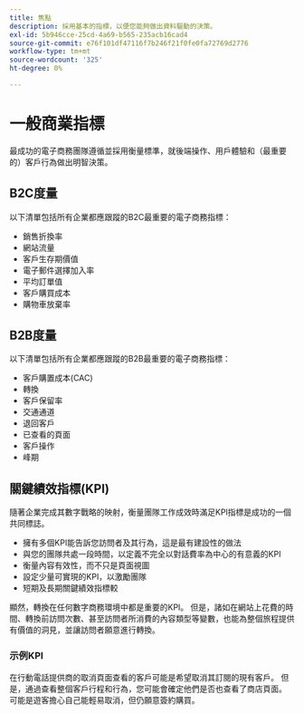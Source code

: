 ```yaml
---
title: 焦點
description: 採用基本的指標，以便您能夠做出資料驅動的決策。
exl-id: 5b946cce-25cd-4a69-b565-235acb16cad4
source-git-commit: e76f101df47116f7b246f21f0fe0fa72769d2776
workflow-type: tm+mt
source-wordcount: '325'
ht-degree: 0%

---
```


# 一般商業指標

最成功的電子商務團隊遵循並採用衡量標準，就後端操作、用戶體驗和（最重要的）客戶行為做出明智決策。

## B2C度量

以下清單包括所有企業都應跟蹤的B2C最重要的電子商務指標：

- 銷售折換率
- 網站流量
- 客戶生存期價值
- 電子郵件選擇加入率
- 平均訂單值
- 客戶購買成本
- 購物車放棄率

## B2B度量

以下清單包括所有企業都應跟蹤的B2B最重要的電子商務指標：

- 客戶購置成本(CAC)
- 轉換
- 客戶保留率
- 交通通道
- 退回客戶
- 已查看的頁面
- 客戶操作
- 峰期

## 關鍵績效指標(KPI)

隨著企業完成其數字戰略的映射，衡量團隊工作成效時滿足KPI指標是成功的一個共同標誌。

- 擁有多個KPI能告訴您訪問者及其行為，這是最有建設性的做法
- 與您的團隊共處一段時間，以定義不完全以對話費率為中心的有意義的KPI
- 衡量內容有效性，而不只是頁面視圖
- 設定少量可實現的KPI，以激勵團隊
- 短期及長期關鍵績效指標較

顯然，轉換在任何數字商務環境中都是重要的KPI。 但是，諸如在網站上花費的時間、轉換前訪問次數、甚至訪問者所消費的內容類型等變數，也能為整個旅程提供有價值的洞見，並讓訪問者願意進行轉換。

### 示例KPI

在行動電話提供商的取消頁面查看的客戶可能是希望取消其訂閱的現有客戶。 但是，通過查看整個客戶行程和行為，您可能會確定他們是否也查看了商店頁面。 可能是遊客擔心自己能輕易取消，但仍願意簽約購買。
